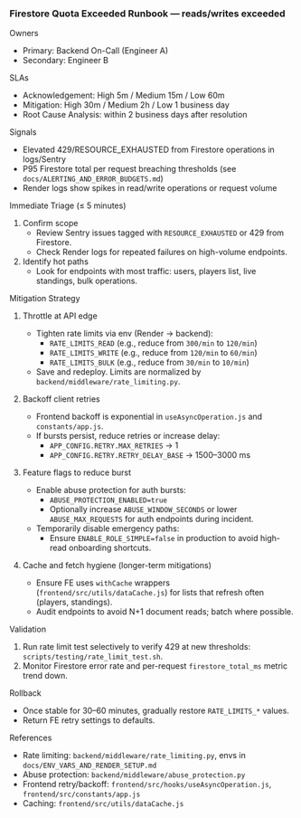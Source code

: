 ### Firestore Quota Exceeded Runbook — reads/writes exceeded

Owners
- Primary: Backend On-Call (Engineer A)
- Secondary: Engineer B

SLAs
- Acknowledgement: High 5m / Medium 15m / Low 60m
- Mitigation: High 30m / Medium 2h / Low 1 business day
- Root Cause Analysis: within 2 business days after resolution

Signals
- Elevated 429/RESOURCE_EXHAUSTED from Firestore operations in logs/Sentry
- P95 Firestore total per request breaching thresholds (see `docs/ALERTING_AND_ERROR_BUDGETS.md`)
- Render logs show spikes in read/write operations or request volume

Immediate Triage (≤ 5 minutes)
1) Confirm scope
   - Review Sentry issues tagged with `RESOURCE_EXHAUSTED` or 429 from Firestore.
   - Check Render logs for repeated failures on high-volume endpoints.
2) Identify hot paths
   - Look for endpoints with most traffic: users, players list, live standings, bulk operations.

Mitigation Strategy
1) Throttle at API edge
   - Tighten rate limits via env (Render → backend):
     - `RATE_LIMITS_READ` (e.g., reduce from `300/min` to `120/min`)
     - `RATE_LIMITS_WRITE` (e.g., reduce from `120/min` to `60/min`)
     - `RATE_LIMITS_BULK` (e.g., reduce from `30/min` to `10/min`)
   - Save and redeploy. Limits are normalized by `backend/middleware/rate_limiting.py`.

2) Backoff client retries
   - Frontend backoff is exponential in `useAsyncOperation.js` and `constants/app.js`.
   - If bursts persist, reduce retries or increase delay:
     - `APP_CONFIG.RETRY.MAX_RETRIES` → 1
     - `APP_CONFIG.RETRY.RETRY_DELAY_BASE` → 1500–3000 ms

3) Feature flags to reduce burst
   - Enable abuse protection for auth bursts:
     - `ABUSE_PROTECTION_ENABLED=true`
     - Optionally increase `ABUSE_WINDOW_SECONDS` or lower `ABUSE_MAX_REQUESTS` for auth endpoints during incident.
   - Temporarily disable emergency paths:
     - Ensure `ENABLE_ROLE_SIMPLE=false` in production to avoid high-read onboarding shortcuts.

4) Cache and fetch hygiene (longer-term mitigations)
   - Ensure FE uses `withCache` wrappers (`frontend/src/utils/dataCache.js`) for lists that refresh often (players, standings).
   - Audit endpoints to avoid N+1 document reads; batch where possible.

Validation
1) Run rate limit test selectively to verify 429 at new thresholds: `scripts/testing/rate_limit_test.sh`.
2) Monitor Firestore error rate and per-request `firestore_total_ms` metric trend down.

Rollback
- Once stable for 30–60 minutes, gradually restore `RATE_LIMITS_*` values.
- Return FE retry settings to defaults.

References
- Rate limiting: `backend/middleware/rate_limiting.py`, envs in `docs/ENV_VARS_AND_RENDER_SETUP.md`
- Abuse protection: `backend/middleware/abuse_protection.py`
- Frontend retry/backoff: `frontend/src/hooks/useAsyncOperation.js`, `frontend/src/constants/app.js`
- Caching: `frontend/src/utils/dataCache.js`

